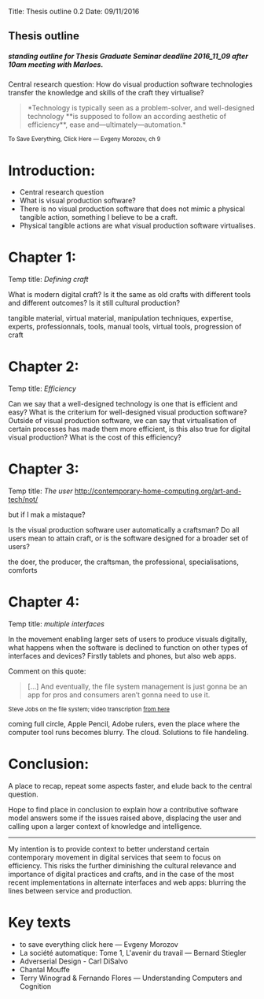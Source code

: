 Title: Thesis outline 0.2
Date: 09/11/2016

## Thesis outline
##### standing outline for Thesis Graduate Seminar deadline 2016_11_09 after 10am meeting with Marloes.

Central research question: How do visual production software technologies transfer the knowledge and skills of the craft they virtualise?

<blockquote>
*Technology is typically seen as a problem-solver, and well-designed technology **is supposed to follow an according aesthetic of efficiency**, ease and—ultimately—automation.*
</blockquote>
<small>To Save Everything, Click Here — Evgeny Morozov, ch 9</small>

# Introduction:
* Central research question
* What is visual production software?
* There is no visual production software that does not mimic a physical tangible action, something I believe to be a craft.
* Physical tangible actions are what visual production software virtualises.

# Chapter 1:
Temp title: *Defining craft*

What is modern digital craft? Is it the same as old crafts with different tools and different outcomes? Is it still cultural production?

tangible material, virtual material, manipulation techniques, expertise, experts, professionnals, tools, manual tools, virtual tools, progression of craft

# Chapter 2:
Temp title: *Efficiency*

Can we say that a well-designed technology is one that is efficient and easy? What is the criterium for well-designed visual production software? Outside of visual production software, we can say that virtualisation of certain processes has made them more efficient, is this also true for digital visual production? What is the cost of this efficiency?

# Chapter 3:
Temp title: *The user* http://contemporary-home-computing.org/art-and-tech/not/

but if I mak a mistaque?

Is the visual production software user automatically a craftsman? Do all users mean to attain craft, or is the software designed for a broader set of users?

the doer, the producer, the craftsman, the professional, specialisations, comforts

# Chapter 4:
Temp title: *multiple interfaces*

In the movement enabling larger sets of users to produce visuals digitally, what happens when the software is declined to function on other types of interfaces and devices? Firstly tablets and phones, but also web apps.

Comment on this quote:

<!--
> in every user interface study we’ve ever done […], [we found] it’s pretty easy to learn how to use these things ‘til you hit the file system and then the learning curve goes vertical. So you ask yourself, why is the file system the face of the OS? Wouldn’t it be better if there was a better way to find stuff?

> Now, e-mail, there’s always been a better way to find stuff. You don’t keep your e-mail on your file system, right? The app manages it. And that was the breakthrough, as an example, in iTunes. You don’t keep your music in the file system, that would be crazy. You keep it in this app that knows about music and knows how to find things in lots of different ways. Same with photos: we’ve got an app that knows all about photos. And these apps manage their own file storage. […]
-->
>[...] And eventually, the file system management is just gonna be an app for pros and consumers aren’t gonna need to use it.

<small>Steve Jobs on the file system; video transcription [from here](https://oleb.net/blog/2012/06/steve-jobs-on-the-file-system/)</small>

coming full circle, Apple Pencil, Adobe rulers, even the place where the computer tool runs becomes blurry. The cloud. Solutions to file handeling.

# Conclusion:

A place to recap, repeat some aspects faster, and elude back to the central question.

Hope to find place in conclusion to explain how a contributive software model answers some if the issues raised above, displacing the user and calling upon a larger context of knowledge  and intelligence.

---

My intention is to provide context to better understand certain contemporary movement in digital services that seem to focus on efficiency. This risks the further diminishing the cultural relevance and importance of digital practices and crafts, and in the case of the most recent implementations in alternate interfaces and web apps: blurring the lines between service and production.



# Key texts
* to save everything click here — Evgeny Morozov<br>
* La société automatique: Tome 1, L'avenir du travail — Bernard Stiegler
* Adverserial Design - Carl DiSalvo<br>
* Chantal Mouffe<br>
* Terry Winograd & Fernando Flores — Understanding Computers and Cognition<br>

